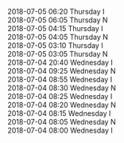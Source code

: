 2018-07-05 06:20 Thursday  I  
2018-07-05 06:05 Thursday  N  
2018-07-05 04:15 Thursday  I  
2018-07-05 04:05 Thursday  N  
2018-07-05 03:10 Thursday  I  
2018-07-05 03:05 Thursday  N  
2018-07-04 20:40 Wednesday  I  
2018-07-04 09:25 Wednesday  N  
2018-07-04 08:55 Wednesday  I  
2018-07-04 08:30 Wednesday  N  
2018-07-04 08:25 Wednesday  I  
2018-07-04 08:20 Wednesday  N  
2018-07-04 08:15 Wednesday  I  
2018-07-04 08:05 Wednesday  N  
2018-07-04 08:00 Wednesday  I  
